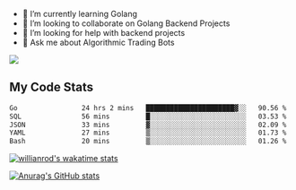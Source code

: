 
- 🌱 I’m currently learning Golang
- 👯 I’m looking to collaborate on Golang Backend Projects
- 🤔 I’m looking for help with backend projects
- 💬 Ask me about Algorithmic Trading Bots

![](https://github-profile-trophy.vercel.app/?username=kevinbarrero)

## My Code Stats

<!--START_SECTION:waka-->

```txt
Go                24 hrs 2 mins   ██████████████████████▓░░   90.56 %
SQL               56 mins         █░░░░░░░░░░░░░░░░░░░░░░░░   03.53 %
JSON              33 mins         ▓░░░░░░░░░░░░░░░░░░░░░░░░   02.09 %
YAML              27 mins         ▒░░░░░░░░░░░░░░░░░░░░░░░░   01.73 %
Bash              20 mins         ▒░░░░░░░░░░░░░░░░░░░░░░░░   01.26 %
```

<!--END_SECTION:waka-->

[![willianrod's wakatime stats](https://github-readme-stats.vercel.app/api/wakatime?username=holdandup&layout=compact&theme=react&custom_title=Wakatime%20All%20Time%20Stats&langs_count=8)](https://github.com/anuraghazra/github-readme-stats)

[![Anurag's GitHub stats](https://github-readme-stats.vercel.app/api?username=Kevinbarrero)](https://github.com/anuraghazra/github-readme-stats)




